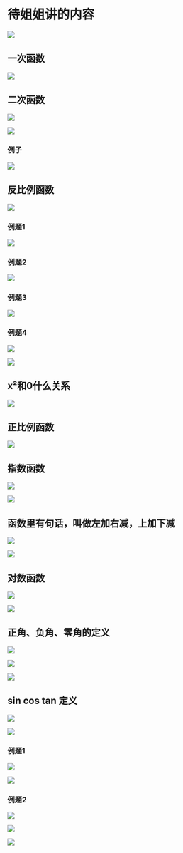 # 待姐姐讲的内容

![](/Users/yuebinghui/Documents/program/github/note/images/image-20240709105858983.png)

## 一次函数

![](/Users/yuebinghui/Documents/program/github/note/images/image-20240707093647186.png)

## 二次函数

![](/Users/yuebinghui/Documents/program/github/note/images/image-20240707093835800.png)

![](/Users/yuebinghui/Documents/program/github/note/images/image-20240707094122127.png)

### 例子

![](/Users/yuebinghui/Documents/program/github/note/images/image-20240707094134439.png)

## 反比例函数

![](/Users/yuebinghui/Documents/program/github/note/images/image-20240707094815133.png)

### 例题1

![](/Users/yuebinghui/Documents/program/github/note/images/image-20240707101544231.png)

### 例题2

![](/Users/yuebinghui/Documents/program/github/note/images/image-20240707101652308.png)

### 例题3

![](/Users/yuebinghui/Documents/program/github/note/images/image-20240707101719795.png)

### 例题4

![](/Users/yuebinghui/Documents/program/github/note/images/image-20240707101751764.png)

![](/Users/yuebinghui/Documents/program/github/note/images/image-20240707101823078.png)

## x²和0什么关系

![](/Users/yuebinghui/Documents/program/github/note/images/image-20240707101911184.png)

## 正比例函数

![](/Users/yuebinghui/Documents/program/github/note/images/image-20240707101922088.png)

## 指数函数

![](/Users/yuebinghui/Documents/program/github/note/images/image-20240707123612148.png)

![](/Users/yuebinghui/Documents/program/github/note/images/image-20240707124024328.png)

## 函数里有句话，叫做左加右减，上加下减

![](/Users/yuebinghui/Documents/program/github/note/images/image-20240707124046418.png)

![](/Users/yuebinghui/Documents/program/github/note/images/image-20240707124241631.png)

## 对数函数

![](/Users/yuebinghui/Documents/program/github/note/images/image-20240707130605438.png)

![](/Users/yuebinghui/Documents/program/github/note/images/image-20240707130625507.png)

## 正角、负角、零角的定义

![](/Users/yuebinghui/Documents/program/github/note/images/image-20240707132148883.png)

![](/Users/yuebinghui/Documents/program/github/note/images/image-20240707132159010.png)

![](/Users/yuebinghui/Documents/program/github/note/images/image-20240707132207114.png)

## sin cos tan 定义

![](/Users/yuebinghui/Documents/program/github/note/images/image-20240707155411933.png)

![](/Users/yuebinghui/Documents/program/github/note/images/image-20240707155638979.png)

### 例题1

![](/Users/yuebinghui/Documents/program/github/note/images/image-20240707155653741.png)

![](/Users/yuebinghui/Documents/program/github/note/images/image-20240707155824874.png)

### 例题2

![](/Users/yuebinghui/Documents/program/github/note/images/image-20240707155848306.png)



![](/Users/yuebinghui/Documents/program/github/note/images/image-20240707155858223.png)

![](/Users/yuebinghui/Documents/program/github/note/images/image-20240707160219206.png)

